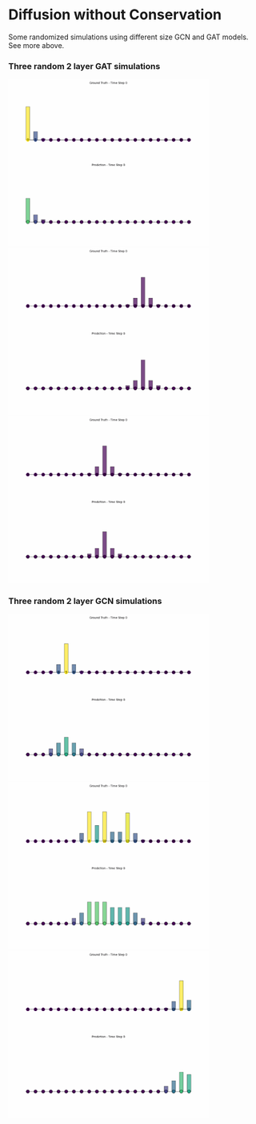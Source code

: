 

# Diffusion without Conservation
Some randomized simulations using different size GCN and GAT models. See more above.

### Three random 2 layer GAT simulations
<img src="model_predictions_gat2layer1.gif" width="400" />
<img src="model_predictions_gat2layer2.gif" width="400" />
<img src="model_predictions_gat2layer3.gif" width="400" />

### Three random 2 layer GCN simulations
<img src="model_predictions_gcn2layer1.gif" width="400" />
<img src="model_predictions_gcn2layer2.gif" width="400" />
<img src="model_predictions_gcn2layer3.gif" width="400" />

